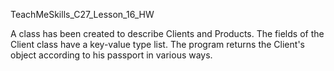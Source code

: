TeachMeSkills_C27_Lesson_16_HW

A class has been created to describe Clients and Products.
The fields of the Client class have a key-value type list.
The program returns the Client's object according to his passport in various ways.
